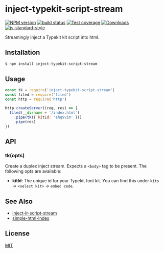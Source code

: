 # inject-typekit-script-stream
[![NPM version][npm-image]][npm-url]
[![build status][travis-image]][travis-url]
[![Test coverage][codecov-image]][codecov-url]
[![Downloads][downloads-image]][downloads-url]
[![js-standard-style][standard-image]][standard-url]

Streamingly inject a Typekit kit script into html.

## Installation
```sh
$ npm install inject-typekit-script-stream
```

## Usage
```js
const tk = require('inject-typekit-script-stream')
const filed = require('filed')
const http = require('http')

http.createServer((req, res) => {
  filed(__dirname + '/index.html')
    .pipe(tk({ kitId: 'ehq9vim' }))
    .pipe(res)
})
```

## API
### tk(opts)
Create a duplex inject stream. Expects a `<body>` tag to be present. The
following opts are available:
- __kitId__: The unique id for your Typekit font kit. You can find this under
  `kits` -> `<select kit>` -> `embed code`.

## See Also
- [inject-lr-script-stream](https://github.com/yoshuawuyts/inject-lr-script-stream)
- [simple-html-index](https://github.com/mattdesl/simple-html-index)

## License
[MIT](https://tldrlegal.com/license/mit-license)

[npm-image]: https://img.shields.io/npm/v/inject-typekit-script-stream.svg?style=flat-square
[npm-url]: https://npmjs.org/package/inject-typekit-script-stream
[travis-image]: https://img.shields.io/travis/yoshuawuyts/inject-typekit-script-stream/master.svg?style=flat-square
[travis-url]: https://travis-ci.org/yoshuawuyts/inject-typekit-script-stream
[codecov-image]: https://img.shields.io/codecov/c/github/yoshuawuyts/inject-typekit-script-stream/master.svg?style=flat-square
[codecov-url]: https://codecov.io/github/yoshuawuyts/inject-typekit-script-stream
[downloads-image]: http://img.shields.io/npm/dm/inject-typekit-script-stream.svg?style=flat-square
[downloads-url]: https://npmjs.org/package/inject-typekit-script-stream
[standard-image]: https://img.shields.io/badge/code%20style-standard-brightgreen.svg?style=flat-square
[standard-url]: https://github.com/feross/standard
